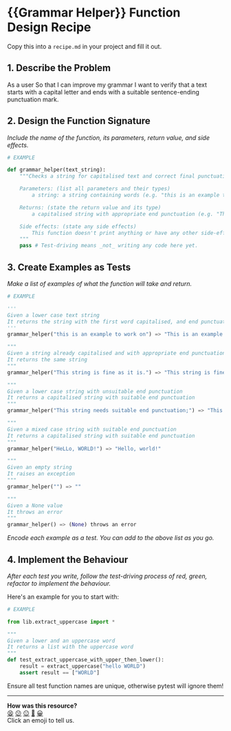 # {{Grammar Helper}} Function Design Recipe

Copy this into a `recipe.md` in your project and fill it out.

## 1. Describe the Problem

As a user
So that I can improve my grammar
I want to verify that a text starts with a capital letter and ends with a suitable sentence-ending punctuation mark.

## 2. Design the Function Signature

_Include the name of the function, its parameters, return value, and side effects._

```python
# EXAMPLE

def grammar_helper(text_string):
    """Checks a string for capitalised text and correct final punctuation 

    Parameters: (list all parameters and their types)
        a string: a string containing words (e.g. "this is an example to work on")

    Returns: (state the return value and its type)
        a capitalised string with appropriate end punctuation (e.g. "This is an example to work on!")

    Side effects: (state any side effects)
        This function doesn't print anything or have any other side-effects
    """
    pass # Test-driving means _not_ writing any code here yet.
```

## 3. Create Examples as Tests

_Make a list of examples of what the function will take and return._

```python
# EXAMPLE

'''
Given a lower case text string
It returns the string with the first word capitalised, and end punctuation
'''
grammar_helper("this is an example to work on") => "This is an example to work on."

"""
Given a string already capitalised and with appropriate end punctuation
It returns the same string
"""
grammar_helper("This string is fine as it is.") => "This string is fine as it is."

"""
Given a lower case string with unsuitable end punctuation
It returns a capitalised string with suitable end punctuation
"""
grammar_helper("This string needs suitable end punctuation;") => "This string needs suitable end punctuation." 

"""
Given a mixed case string with suitable end punctuation
It returns a capitalised string with suitable end punctuation
"""
grammar_helper("HeLLo, WORLD!") => "Hello, world!"

"""
Given an empty string
It raises an exception
"""
grammar_helper("") => ""

"""
Given a None value
It throws an error
"""
grammar_helper() => (None) throws an error
```

<!-- Could go into quite a lot of detail here, e.g. if text_string is a question, 
needs question mark (this makes it more complex though). Assume simple case with "." as default end punctuation but will accept "!" or "?" if already there. -->


_Encode each example as a test. You can add to the above list as you go._

## 4. Implement the Behaviour

_After each test you write, follow the test-driving process of red, green, refactor to implement the behaviour._

Here's an example for you to start with:

```python
# EXAMPLE

from lib.extract_uppercase import *

"""
Given a lower and an uppercase word
It returns a list with the uppercase word
"""
def test_extract_uppercase_with_upper_then_lower():
    result = extract_uppercase("hello WORLD")
    assert result == ["WORLD"]

```

Ensure all test function names are unique, otherwise pytest will ignore them!


<!-- BEGIN GENERATED SECTION DO NOT EDIT -->

---

**How was this resource?**  
[😫](https://airtable.com/shrUJ3t7KLMqVRFKR?prefill_Repository=makersacademy%2Fgolden-square-in-python&prefill_File=resources%2Fsingle_function_recipe_template.md&prefill_Sentiment=😫) [😕](https://airtable.com/shrUJ3t7KLMqVRFKR?prefill_Repository=makersacademy%2Fgolden-square-in-python&prefill_File=resources%2Fsingle_function_recipe_template.md&prefill_Sentiment=😕) [😐](https://airtable.com/shrUJ3t7KLMqVRFKR?prefill_Repository=makersacademy%2Fgolden-square-in-python&prefill_File=resources%2Fsingle_function_recipe_template.md&prefill_Sentiment=😐) [🙂](https://airtable.com/shrUJ3t7KLMqVRFKR?prefill_Repository=makersacademy%2Fgolden-square-in-python&prefill_File=resources%2Fsingle_function_recipe_template.md&prefill_Sentiment=🙂) [😀](https://airtable.com/shrUJ3t7KLMqVRFKR?prefill_Repository=makersacademy%2Fgolden-square-in-python&prefill_File=resources%2Fsingle_function_recipe_template.md&prefill_Sentiment=😀)  
Click an emoji to tell us.

<!-- END GENERATED SECTION DO NOT EDIT -->
